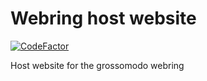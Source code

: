 # Webring host website
[![CodeFactor](https://www.codefactor.io/repository/github/gablaxy/gablaxy.github.io/badge)](https://www.codefactor.io/repository/github/gablaxy/gablaxy.github.io)


Host website for the grossomodo webring
